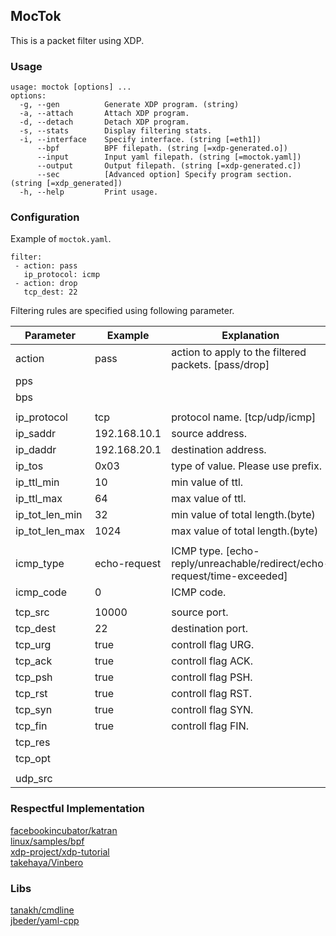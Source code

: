## MocTok
This is a packet filter using XDP.

### Usage

```
usage: moctok [options] ... 
options:
  -g, --gen          Generate XDP program. (string)
  -a, --attach       Attach XDP program.
  -d, --detach       Detach XDP program.
  -s, --stats        Display filtering stats.
  -i, --interface    Specify interface. (string [=eth1])
      --bpf          BPF filepath. (string [=xdp-generated.o])
      --input        Input yaml filepath. (string [=moctok.yaml])
      --output       Output filepath. (string [=xdp-generated.c])
      --sec          [Advanced option] Specify program section. (string [=xdp_generated])
  -h, --help         Print usage.
```

### Configuration
Example of `moctok.yaml`. 

```
filter:
 - action: pass
   ip_protocol: icmp
 - action: drop
   tcp_dest: 22
```

Filtering rules are specified using following parameter.

 **Parameter** | **Example** | **Explanation** 
---|---|---
 action | pass | action to apply to the filtered packets. [pass/drop] 
 pps |  |  
 bps |  |  
  |  |  
 ip_protocol | tcp | protocol name. [tcp/udp/icmp] 
 ip_saddr | 192.168.10.1 | source address. 
 ip_daddr | 192.168.20.1 | destination address. 
 ip_tos | 0x03 | type of value. Please use prefix. 
 ip_ttl_min | 10 | min value of ttl. 
 ip_ttl_max | 64 | max value of ttl. 
 ip_tot_len_min | 32 | min value of total length.(byte) 
 ip_tot_len_max | 1024 | max value of total length.(byte) 
  |  |  
 icmp_type | echo-request | ICMP type. [echo-reply/unreachable/redirect/echo-request/time-exceeded] 
 icmp_code | 0 | ICMP code. 
  |  |  
 tcp_src | 10000 | source port. 
 tcp_dest | 22 | destination port. 
 tcp_urg | true | controll flag URG.  
 tcp_ack | true | controll flag ACK. 
 tcp_psh | true | controll flag PSH.
 tcp_rst | true | controll flag RST.
 tcp_syn | true | controll flag SYN.
 tcp_fin | true | controll flag FIN.
 tcp_res |  |  
 tcp_opt |  |  
  |  |  
 udp_src |  |  


### Respectful Implementation
[facebookincubator/katran](https://github.com/facebookincubator/katran)  
[linux/samples/bpf](https://github.com/torvalds/linux/tree/master/samples/bpf)  
[xdp-project/xdp-tutorial](https://github.com/xdp-project/xdp-tutorial)  
[takehaya/Vinbero](https://github.com/takehaya/Vinbero)  


### Libs
[tanakh/cmdline](https://github.com/tanakh/cmdline)  
[jbeder/yaml-cpp](https://github.com/jbeder/yaml-cpp)  
